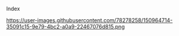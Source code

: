 Index

https://user-images.githubusercontent.com/78278258/150964714-35091c15-9e79-4bc2-a0a9-22467076d815.png

